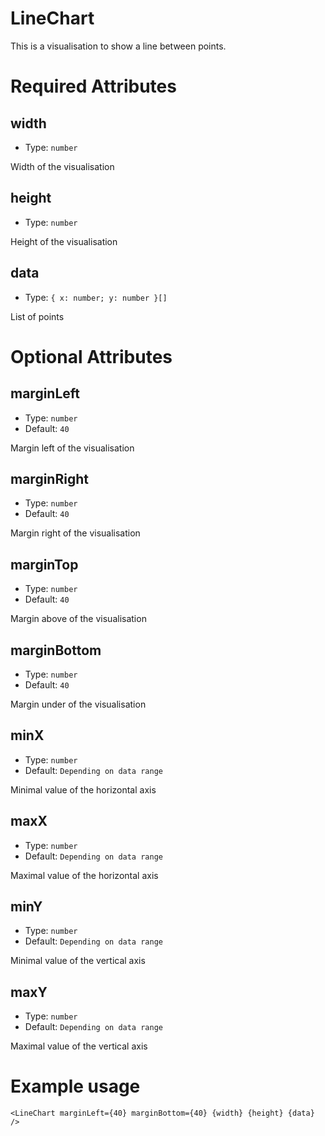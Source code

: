 # LineChart

This is a visualisation to show a line between points.

# Required Attributes

## width

- Type: `number`

Width of the visualisation

## height

- Type: `number`

Height of the visualisation

## data

- Type: `{ x: number; y: number }[]`

List of points

# Optional Attributes

## marginLeft

- Type: `number`
- Default: `40`

Margin left of the visualisation

## marginRight

- Type: `number`
- Default: `40`

Margin right of the visualisation

## marginTop

- Type: `number`
- Default: `40`

Margin above of the visualisation

## marginBottom

- Type: `number`
- Default: `40`

Margin under of the visualisation

## minX

- Type: `number`
- Default: `Depending on data range`

Minimal value of the horizontal axis

## maxX

- Type: `number`
- Default: `Depending on data range`

Maximal value of the horizontal axis

## minY

- Type: `number`
- Default: `Depending on data range`

Minimal value of the vertical axis

## maxY

- Type: `number`
- Default: `Depending on data range`

Maximal value of the vertical axis

# Example usage

```svelte
<LineChart marginLeft={40} marginBottom={40} {width} {height} {data} />
```
